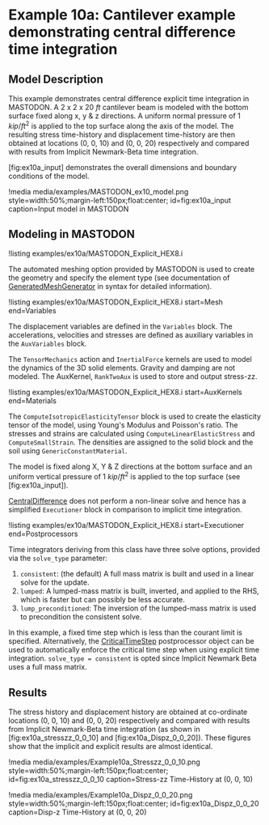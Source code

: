 # Example 10a: Cantilever example demonstrating central difference time integration

## Model Description

This example demonstrates central difference explicit time integration in MASTODON. A 2 x 2 x 20 $ft$ cantilever beam is modeled with the bottom surface fixed along x, y & z directions. A uniform normal pressure of 1 $kip/ft^2$ is applied to the top surface along the axis of the model. The resulting stress time-history and displacement time-history are then obtained at locations (0, 0, 10) and (0, 0, 20) respectively and compared with results from Implicit Newmark-Beta time integration.

[fig:ex10a_input] demonstrates the overall dimensions and boundary conditions of the model.

!media media/examples/MASTODON_ex10_model.png
       style=width:50%;margin-left:150px;float:center;
       id=fig:ex10a_input
       caption=Input model in MASTODON

## Modeling in MASTODON

!listing examples/ex10a/MASTODON_Explicit_HEX8.i

The automated meshing option provided by MASTODON is used to create the geometry and specify the element type (see documentation of [GeneratedMeshGenerator](meshgenerators/GeneratedMeshGenerator.md) in syntax for detailed information).

!listing examples/ex10a/MASTODON_Explicit_HEX8.i
         start=Mesh
         end=Variables

The displacement variables are defined in the `Variables` block. The accelerations, velocities and stresses are defined as auxiliary variables in the `AuxVariables` block.

The `TensorMechanics` action and `InertialForce` kernels are used to model the dynamics of the 3D solid elements. Gravity and damping are not modeled. The AuxKernel, `RankTwoAux` is used to store and output stress-zz.

!listing examples/ex10a/MASTODON_Explicit_HEX8.i
         start=AuxKernels
         end=Materials

The `ComputeIsotropicElasticityTensor` block is used to create the elasticity tensor of the model, using Young's Modulus and Poisson's ratio. The stresses and strains are calculated using `ComputeLinearElasticStress` and `ComputeSmallStrain`. The densities are assigned to the solid block and the soil using `GenericConstantMaterial`.

The model is fixed along X, Y & Z directions at the bottom surface and an uniform vertical pressure of 1 $kip/ft^2$ is applied to the top surface (see [fig:ex10a_input]).

[CentralDifference](timeintegrators/CentralDifference.md) does not perform a non-linear solve and hence has a simplified `Executioner` block in comparison to implicit time integration.

!listing examples/ex10a/MASTODON_Explicit_HEX8.i
         start=Executioner
         end=Postprocessors

Time integrators deriving from this class have three solve options, provided via the `solve_type` parameter:

1. `consistent`: (the default) A full mass matrix is built and used in a linear solve for the update.
2. `lumped`: A lumped-mass matrix is built, inverted, and applied to the RHS, which is faster but can possibly be less accurate.
3. `lump_preconditioned`: The inversion of the lumped-mass matrix is used to precondition the consistent solve.

In this example, a fixed time step which is less than the courant limit is specified. Alternatively, the [CriticalTimeStep](postprocessors/CriticalTimeStep.md) postprocessor object can be used to automatically enforce the critical time step when using explicit time integration. `solve_type = consistent` is opted since Implicit Newmark Beta uses a full mass matrix.

## Results

The stress history and displacement history are obtained at co-ordinate locations (0, 0, 10) and (0, 0, 20) respectively and compared with results from Implicit Newmark-Beta time integration (as shown in [fig:ex10a_stresszz_0_0_10] and [fig:ex10a_Dispz_0_0_20]). These figures show that the implicit and explicit results are almost identical.


!media media/examples/Example10a_Stresszz_0_0_10.png
       style=width:50%;margin-left:150px;float:center;
       id=fig:ex10a_stresszz_0_0_10
       caption=Stress-zz Time-History at (0, 0, 10)

!media media/examples/Example10a_Dispz_0_0_20.png
       style=width:50%;margin-left:150px;float:center;
       id=fig:ex10a_Dispz_0_0_20
       caption=Disp-z Time-History at (0, 0, 20)
